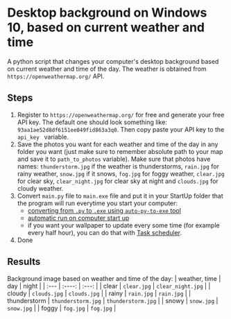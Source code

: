 # Desktop background on Windows 10, based on current weather and time
A python script that changes your computer's desktop background based on current weather and time of the day. The weather is obtained from `https://openweathermap.org/` API.

## Steps
1. Register to `https://openweathermap.org/` for free and generate your free API key. The default one should look something like: `93aa1ae52d8df6151ee049fid863a3q0`. Then copy paste your API key to the `api_key ` variable.
2. Save the photos you want for each weather and time of the day in any folder you want (just make sure to remember absolute path to your map and save it to `path_to_photos` variable). Make sure that photos have names: `thunderstorm.jpg` if the weather is thunderstorms, `rain.jpg` for rainy weather, `snow.jpg` if it snows, `fog.jpg` for foggy weather, `clear.jpg` for clear sky, `clear_night.jpg` for clear sky at night and `clouds.jpg` for cloudy weather.
3. Convert `main.py` file to `main.exe` file and put it in your StartUp folder that the program will run everytime you start your computer:
    - [converting from `.py` to `.exe` using `auto-py-to-exe` tool](https://pypi.org/project/auto-py-to-exe/)
    - [automatic run on computer start up](https://www.computroon.co.uk/2020/11/12/how-to-autorun-programs-on-startup-in-windows-10/)
    - if you want your wallpaper to update every some time (for example every half hour), you can do that with [Task scheduler](https://www.windowscentral.com/how-create-automated-task-using-task-scheduler-windows-10).
4. Done

## Results
Background image based on weather and time of the day:
| weather, time | day | night |
| :---        |    :----:   |          :---: |
| clear      | `clear.jpg` | `clear_night.jpg`  |
| cloudy   | `clouds.jpg` | `clouds.jpg` |
| rainy      | `rain.jpg` | `rain.jpg` |
| thunderstorm   | `thunderstorm.jpg`        | `thunderstorm.jpg`     |
| snowy      | `snow.jpg` | `snow.jpg` |
| foggy | `fog.jpg` | `fog.jpg` |
